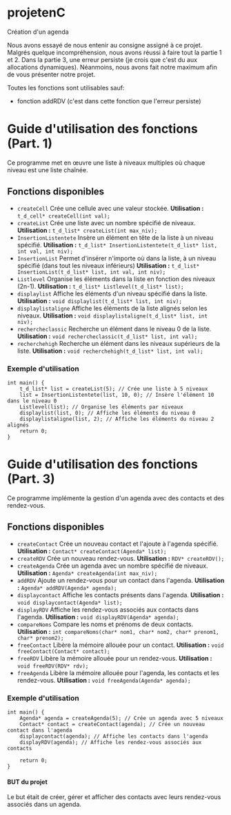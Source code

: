 # projetenC
 Création d'un agenda

Nous avons essayé de nous entenir au consigne assigné à ce projet.
Malgrés quelque incompréhension, nous avons réussi à faire tout la partie 1 et 2.
Dans la partie 3, une erreur persiste (je crois que c'est du aux allocations dynamiques).
Néanmoins, nous avons fait notre maximum afin de vous présenter notre projet.

Toutes les fonctions sont utilisables sauf:
- fonction addRDV (c'est dans cette fonction que l'erreur persiste)

# Guide d'utilisation des fonctions (Part. 1)
Ce programme met en œuvre une liste à niveaux multiples où chaque niveau est une liste chaînée.

## Fonctions disponibles
- `createCell`
 Crée une cellule avec une valeur stockée.
 **Utilisation :**
 ```t_d_cell* createCell(int val);```
- `createList`
 Crée une liste avec un nombre spécifié de niveaux.
 **Utilisation :**
 ```t_d_list* createList(int max_niv);```
- `InsertionListentete`
 Insère un élément en tête de la liste à un niveau spécifié.
 **Utilisation :**
 ```t_d_list* InsertionListentete(t_d_list* list, int val, int niv);```
- `InsertionList`
 Permet d'insérer n'importe où dans la liste, à un niveau spécifié (dans tout les niveaux inférieurs)
 **Utilisation :**
 ```t_d_list* InsertionList(t_d_list* list, int val, int niv);```
- `Listlevel`
 Organise les éléments dans la liste en fonction des niveaux (2n-1).
 **Utilisation :**
 ```t_d_list* Listlevel(t_d_list* list);```
- `displaylist`
 Affiche les éléments d'un niveau spécifié dans la liste.
 **Utilisation :**
 ```void displaylist(t_d_list* list, int niv);```
- `displaylistaligne`
 Affiche les éléments de la liste alignés selon les niveaux.
 **Utilisation :**
 ```void displaylistaligne(t_d_list* list, int niv);```
- `rechercheclassic`
 Recherche un élément dans le niveau 0 de la liste.
 **Utilisation :**
 ```void rechercheclassic(t_d_list* list, int val);```
- `recherchehigh`
 Recherche un élément dans les niveaux supérieurs de la liste.
 **Utilisation :**
 ```void recherchehigh(t_d_list* list, int val);```

### Exemple d'utilisation
```
int main() {
    t_d_list* list = createList(5); // Crée une liste à 5 niveaux
    list = InsertionListentete(list, 10, 0); // Insère l'élément 10 dans le niveau 0
    Listlevel(list); // Organise les éléments par niveaux
    displaylist(list, 0); // Affiche les éléments du niveau 0
    displaylistaligne(list, 2); // Affiche les éléments du niveau 2 alignés
    return 0;
}
```
# Guide d'utilisation des fonctions (Part. 3)
Ce programme implémente la gestion d'un agenda avec des contacts et des rendez-vous.

## Fonctions disponibles
- `createContact`
 Crée un nouveau contact et l'ajoute à l'agenda spécifié.
 **Utilisation :**
 ```Contact* createContact(Agenda* list);```
- `createRDV`
 Crée un nouveau rendez-vous.
 **Utilisation :**
 ```RDV* createRDV();```
- `createAgenda`
 Crée un agenda avec un nombre spécifié de niveaux.
 **Utilisation :**
 ```Agenda* createAgenda(int max_niv);```
- `addRDV`
 Ajoute un rendez-vous pour un contact dans l'agenda.
 **Utilisation :**
 ```Agenda* addRDV(Agenda* agenda);```
- `displaycontact`
 Affiche les contacts présents dans l'agenda.
 **Utilisation :**
 ```void displaycontact(Agenda* list);```
- `displayRDV`
 Affiche les rendez-vous associés aux contacts dans l'agenda.
 **Utilisation :**
 ```void displayRDV(Agenda* agenda);```
- `compareNoms`
 Compare les noms et prénoms de deux contacts.
 **Utilisation :**
 ```int compareNoms(char* nom1, char* nom2, char* prenom1, char* prenom2);```
- `freeContact`
 Libère la mémoire allouée pour un contact.
 **Utilisation :**
 ```void freeContact(Contact* contact);```
- `freeRDV`
 Libère la mémoire allouée pour un rendez-vous.
 **Utilisation :**
 ```void freeRDV(RDV* rdv);```
- `freeAgenda`
 Libère la mémoire allouée pour l'agenda, les contacts et les rendez-vous.
 **Utilisation :**
 ```void freeAgenda(Agenda* agenda);```

### Exemple d'utilisation
```
int main() {
    Agenda* agenda = createAgenda(5); // Crée un agenda avec 5 niveaux
    Contact* contact = createContact(agenda); // Crée un nouveau contact dans l'agenda
    displaycontact(agenda); // Affiche les contacts dans l'agenda
    displayRDV(agenda); // Affiche les rendez-vous associés aux contacts

    return 0;
}
```
#### BUT du projet
Le but était de créer, gérer et afficher des contacts avec leurs rendez-vous associés dans un agenda.
